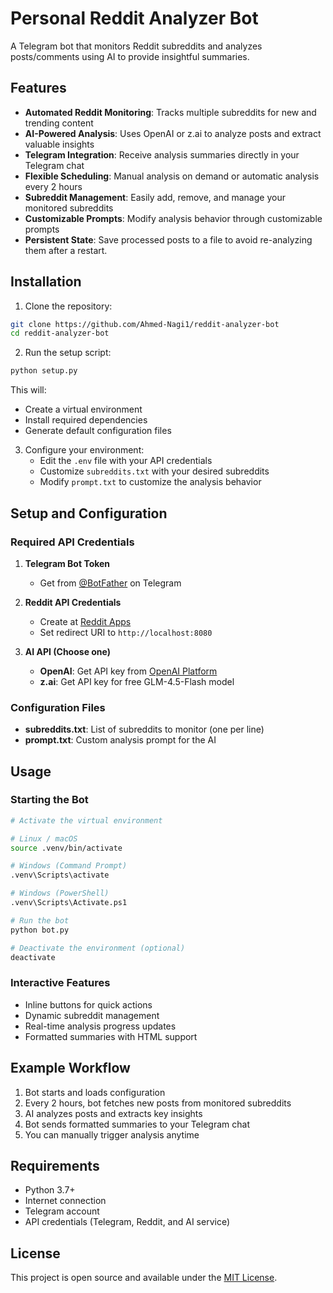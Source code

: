 # Personal Reddit Analyzer Bot

A Telegram bot that monitors Reddit subreddits and analyzes posts/comments using AI to provide insightful summaries.

## Features

- **Automated Reddit Monitoring**: Tracks multiple subreddits for new and trending content
- **AI-Powered Analysis**: Uses OpenAI or z.ai to analyze posts and extract valuable insights
- **Telegram Integration**: Receive analysis summaries directly in your Telegram chat
- **Flexible Scheduling**: Manual analysis on demand or automatic analysis every 2 hours
- **Subreddit Management**: Easily add, remove, and manage your monitored subreddits
- **Customizable Prompts**: Modify analysis behavior through customizable prompts
- **Persistent State**: Save processed posts to a file to avoid re-analyzing them after a restart.

## Installation

1. Clone the repository:
```bash
git clone https://github.com/Ahmed-Nagi1/reddit-analyzer-bot
cd reddit-analyzer-bot
```

2. Run the setup script:
```bash
python setup.py
```

This will:
- Create a virtual environment
- Install required dependencies
- Generate default configuration files

3. Configure your environment:
   - Edit the `.env` file with your API credentials
   - Customize `subreddits.txt` with your desired subreddits
   - Modify `prompt.txt` to customize the analysis behavior

## Setup and Configuration

### Required API Credentials

1. **Telegram Bot Token**
   - Get from [@BotFather](https://t.me/BotFather) on Telegram

2. **Reddit API Credentials**
   - Create at [Reddit Apps](https://www.reddit.com/prefs/apps)
   - Set redirect URI to `http://localhost:8080`

3. **AI API (Choose one)**
   - **OpenAI**: Get API key from [OpenAI Platform](https://platform.openai.com)
   - **z.ai**: Get API key for free GLM-4.5-Flash model


### Configuration Files

- **subreddits.txt**: List of subreddits to monitor (one per line)
- **prompt.txt**: Custom analysis prompt for the AI

## Usage

### Starting the Bot

```bash
# Activate the virtual environment

# Linux / macOS
source .venv/bin/activate

# Windows (Command Prompt)
.venv\Scripts\activate

# Windows (PowerShell)
.venv\Scripts\Activate.ps1

# Run the bot
python bot.py

# Deactivate the environment (optional)
deactivate
```

### Interactive Features

- Inline buttons for quick actions
- Dynamic subreddit management
- Real-time analysis progress updates
- Formatted summaries with HTML support

## Example Workflow

1. Bot starts and loads configuration
2. Every 2 hours, bot fetches new posts from monitored subreddits
3. AI analyzes posts and extracts key insights
4. Bot sends formatted summaries to your Telegram chat
5. You can manually trigger analysis anytime

## Requirements

- Python 3.7+
- Internet connection
- Telegram account
- API credentials (Telegram, Reddit, and AI service)


## License

This project is open source and available under the [MIT License](LICENSE).

